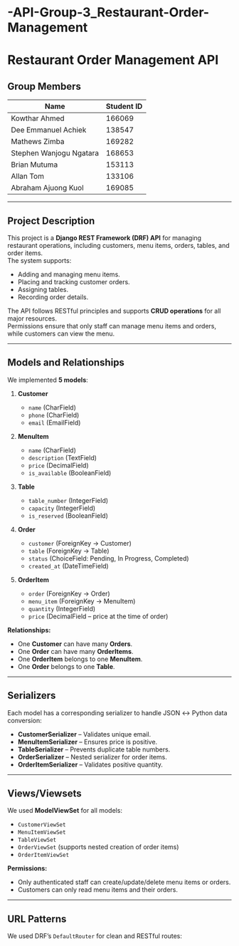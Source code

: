 # -API-Group-3_Restaurant-Order-Management
# Restaurant Order Management API

## Group Members
| Name                   | Student ID |
|------------------------|------------|
| Kowthar Ahmed          | 166069     |
| Dee Emmanuel Achiek    | 138547     |
| Mathews Zimba          | 169282     |
| Stephen Wanjogu Ngatara| 168653     |
| Brian Mutuma           | 153113     |
| Allan Tom              | 133106     |
| Abraham Ajuong Kuol    | 169085     |

---

## Project Description
This project is a **Django REST Framework (DRF) API** for managing restaurant operations, including customers, menu items, orders, tables, and order items.  
The system supports:
- Adding and managing menu items.
- Placing and tracking customer orders.
- Assigning tables.
- Recording order details.

The API follows RESTful principles and supports **CRUD operations** for all major resources.  
Permissions ensure that only staff can manage menu items and orders, while customers can view the menu.

---

## Models and Relationships
We implemented **5 models**:

1. **Customer**
   - `name` (CharField)
   - `phone` (CharField)
   - `email` (EmailField)
   
2. **MenuItem**
   - `name` (CharField)
   - `description` (TextField)
   - `price` (DecimalField)
   - `is_available` (BooleanField)
   
3. **Table**
   - `table_number` (IntegerField)
   - `capacity` (IntegerField)
   - `is_reserved` (BooleanField)

4. **Order**
   - `customer` (ForeignKey → Customer)
   - `table` (ForeignKey → Table)
   - `status` (ChoiceField: Pending, In Progress, Completed)
   - `created_at` (DateTimeField)

5. **OrderItem**
   - `order` (ForeignKey → Order)
   - `menu_item` (ForeignKey → MenuItem)
   - `quantity` (IntegerField)
   - `price` (DecimalField – price at the time of order)

**Relationships:**
- One **Customer** can have many **Orders**.
- One **Order** can have many **OrderItems**.
- One **OrderItem** belongs to one **MenuItem**.
- One **Order** belongs to one **Table**.

---

## Serializers
Each model has a corresponding serializer to handle JSON ↔ Python data conversion:

- **CustomerSerializer** – Validates unique email.
- **MenuItemSerializer** – Ensures price is positive.
- **TableSerializer** – Prevents duplicate table numbers.
- **OrderSerializer** – Nested serializer for order items.
- **OrderItemSerializer** – Validates positive quantity.

---

## Views/Viewsets
We used **ModelViewSet** for all models:
- `CustomerViewSet`
- `MenuItemViewSet`
- `TableViewSet`
- `OrderViewSet` (supports nested creation of order items)
- `OrderItemViewSet`

**Permissions:**
- Only authenticated staff can create/update/delete menu items or orders.
- Customers can only read menu items and their orders.

---

## URL Patterns
We used DRF’s `DefaultRouter` for clean and RESTful routes:

